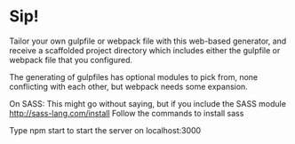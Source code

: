 # Sip!

Tailor your own gulpfile or webpack file with this web-based generator, and receive a scaffolded project directory which includes either the gulpfile or webpack file that you configured.

The generating of gulpfiles has optional modules to pick from, none conflicting with each other, but webpack needs some expansion.

On SASS:
This might go without saying, but if you include the SASS module
http://sass-lang.com/install
Follow the commands to install sass

Type npm start to start the server on localhost:3000
